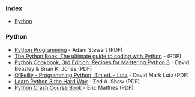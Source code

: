 ### Index

* [Python](#py)


### <a id="py"></a>Python

* [Python Programming](https://www.pdfdrive.com/python-programming-python-programming-for-beginners-python-programming-for-intermediates-e180663309.html) - Adam Stewart (PDF)
* [The Python Book: The ultimate guide to coding with Python](https://www.pdfdrive.com/the-python-book-the-ultimate-guide-to-coding-with-python-e175482973.html) - (PDF)
* [Python Cookbook, 3rd Edition: Recipes for Mastering Python 3](https://www.pdfdrive.com/python-cookbook-3rd-edition-recipes-for-mastering-python-3-e166780384.html) - David Beazley & Brian K. Jones (PDF)
* [O`Reilly - Programming Python, 4th ed. - Lutz](https://www.pdfdrive.com/oreilly-programming-python-4th-ed-lutzpdf-e33414429.html) - David Mark Lutz (PDF)
* [Learn Python 3 the Hard Way](https://www.pdfdrive.com/learn-python-3-the-hard-way-a-very-simple-introduction-to-the-terrifyingly-beautiful-world-of-computers-and-code-e195045215.html) - Zed A. Shaw (PDF)
* [Python Crash Course Book](https://www.pdfdrive.com/python-crash-course-a-hands-on-project-based-introduction-to-programming-e190067998.html) - Eric Matthes (PDF)
